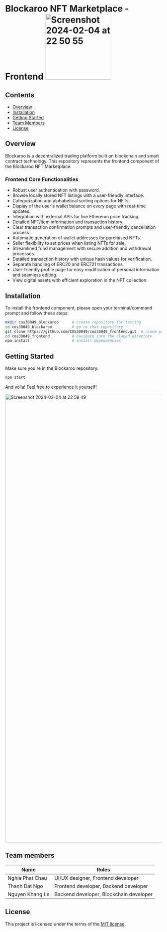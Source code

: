 # Blockaroo NFT Marketplace - Frontend <img width="211" alt="Screenshot 2024-02-04 at 22 50 55" src="https://github.com/CalvinLe08/Blockaroo/assets/88606778/7dff77b4-5e5d-4a22-a3a8-a421a47dc366">


## Contents

- [Overview](#overview)
- [Installation](#installation)
- [Getting Started](#getting-started)
- [Team Members](#team-members)
- [License](#license)

## Overview

Blockaroo is a decentralized trading platform built on blockchain and smart contract technology. This repository represents the frontend component of the Blockaroo NFT Marketplace.

### Frontend Core Functionalities

- Robust user authentication with password.
- Browse locally stored NFT listings with a user-friendly interface.
- Categorization and alphabetical sorting options for NFTs.
- Display of the user's wallet balance on every page with real-time updates.
- Integration with external APIs for live Ethereum price tracking.
- Detailed NFT/item information and transaction history.
- Clear transaction confirmation prompts and user-friendly cancellation process.
- Automatic generation of wallet addresses for purchased NFTs.
- Seller flexibility to set prices when listing NFTs for sale.
- Streamlined fund management with secure addition and withdrawal processes.
- Detailed transaction history with unique hash values for verification.
- Separate handling of ERC20 and ERC721 transactions.
- User-friendly profile page for easy modification of personal information and seamless editing.
- View digital assets with efficient exploration in the NFT collection.


## Installation

To install the frontend component, please open your terminal/command prompt and follow these steps:

```bash
mkdir cos30049_blockaroo      # create repository for testing
cd cos30049_blockaroo         # go to that repository
git clone https://github.com/COS30049/cos30049_frontend.git  # clone project from GitHub
cd cos30049_frontend          # navigate into the cloned directory
npm install                   # install dependencies
```

## Getting Started

Make sure you're in the Blockaroo repository.
```bash
npm start
```
And voila! Feel free to experience it yourself!

<img width="1440" alt="Screenshot 2024-02-04 at 22 59 49" src="https://github.com/CalvinLe08/Blockaroo/assets/88606778/65219096-2574-4727-96b4-8c4018d65566">

## Team members

| Name               | Roles                                           |
| ------------------ | ----------------------------------------------- |
| Nghia Phat Chau   | UI/UX designer, Frontend developer               |
| Thanh Dat Ngo      | Frontend developer, Backend developer            |
| Nguyen Khang Le    | Backend developer, Blockchain developer          |


## License
This project is licensed under the terms of the [MIT license](LICENSE).



